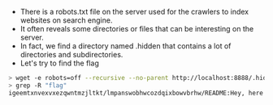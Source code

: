 - There is a robots.txt file on the server used for the crawlers to index websites on search engine.
- It often reveals some directories or files that can be interesting on the server.
- In fact, we find a directory named .hidden that contains a lot of directories and subdirectories.
- Let's try to find the flag 

```bash
> wget -e robots=off --recursive --no-parent http://localhost:8888/.hidden
> grep -R "flag"
igeemtxnvexvxezqwntmzjltkt/lmpanswobhwcozdqixbowvbrhw/README:Hey, here is your flag : d5eec3ec36cf80dce44a896f961c1831a05526ec215693c8f2c39543497d4466 
```